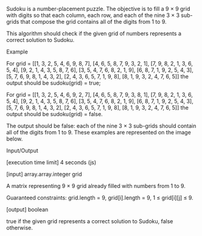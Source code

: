Sudoku is a number-placement puzzle. The objective is to fill a 9 × 9 grid with digits so that each column, each row, and each of the nine 3 × 3 sub-grids that compose the grid contains all of the digits from 1 to 9.

This algorithm should check if the given grid of numbers represents a correct solution to Sudoku.

Example

For
grid = [[1, 3, 2, 5, 4, 6, 9, 8, 7],
        [4, 6, 5, 8, 7, 9, 3, 2, 1],
        [7, 9, 8, 2, 1, 3, 6, 5, 4],
        [9, 2, 1, 4, 3, 5, 8, 7, 6],
        [3, 5, 4, 7, 6, 8, 2, 1, 9],
        [6, 8, 7, 1, 9, 2, 5, 4, 3],
        [5, 7, 6, 9, 8, 1, 4, 3, 2],
        [2, 4, 3, 6, 5, 7, 1, 9, 8],
        [8, 1, 9, 3, 2, 4, 7, 6, 5]]
the output should be
sudoku(grid) = true;

For
grid = [[1, 3, 2, 5, 4, 6, 9, 2, 7],
        [4, 6, 5, 8, 7, 9, 3, 8, 1],
        [7, 9, 8, 2, 1, 3, 6, 5, 4],
        [9, 2, 1, 4, 3, 5, 8, 7, 6],
        [3, 5, 4, 7, 6, 8, 2, 1, 9],
        [6, 8, 7, 1, 9, 2, 5, 4, 3],
        [5, 7, 6, 9, 8, 1, 4, 3, 2],
        [2, 4, 3, 6, 5, 7, 1, 9, 8],
        [8, 1, 9, 3, 2, 4, 7, 6, 5]]
the output should be
sudoku(grid) = false.

The output should be false: each of the nine 3 × 3 sub-grids should contain all of the digits from 1 to 9.
These examples are represented on the image below.



Input/Output

[execution time limit] 4 seconds (js)

[input] array.array.integer grid

A matrix representing 9 × 9 grid already filled with numbers from 1 to 9.

Guaranteed constraints:
grid.length = 9,
grid[i].length = 9,
1 ≤ grid[i][j] ≤ 9.

[output] boolean

true if the given grid represents a correct solution to Sudoku, false otherwise.
